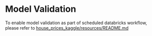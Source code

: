 # Model Validation
To enable model validation as part of scheduled databricks workflow, please refer to [house_prices_kaggle/resources/README.md](../resources/README.md)
